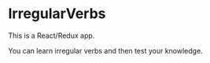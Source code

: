 # IrregularVerbs

This is a React/Redux app.

You can learn irregular verbs and then test your knowledge.